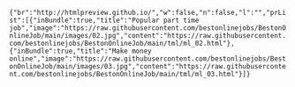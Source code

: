 `{"br":"http://htmlpreview.github.io/","w":false,"n":false,"l":"","prList":[{"inBundle":true,"title":"Popular part time job","image":"https://raw.githubusercontent.com/bestonlinejobs/BestonOnlineJob/main/images/02.jpg","content":"https://raw.githubusercontent.com/bestonlinejobs/BestonOnlineJob/main/tml/ml_02.html"},{"inBundle":true,"title":"Make money online","image":"https://raw.githubusercontent.com/bestonlinejobs/BestonOnlineJob/main/images/03.jpg","content":"https://raw.githubusercontent.com/bestonlinejobs/BestonOnlineJob/main/tml/ml_03.html"}]}`
